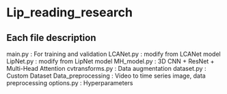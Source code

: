 # Lip_reading_research
## Each file description
main.py : For training and validation
LCANet.py : modify from LCANet model
LipNet.py : modify from LipNet model
MH_model.py : 3D CNN + ResNet + Multi-Head Attention
cvtransforms.py : Data augmentation
dataset.py : Custom Dataset
Data_preprocessing : Video to time series image, data preprocessing
options.py : Hyperparameters
